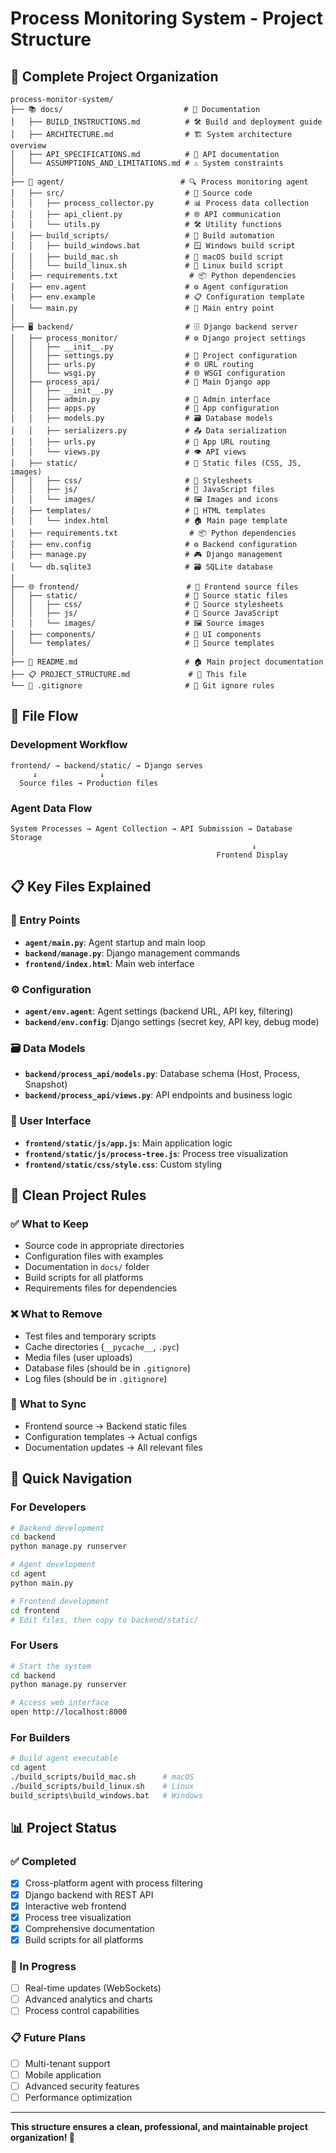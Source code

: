 # Process Monitoring System - Project Structure

## 📁 Complete Project Organization

```
process-monitor-system/
├── 📚 docs/                           # 📖 Documentation
│   ├── BUILD_INSTRUCTIONS.md          # 🛠️ Build and deployment guide
│   ├── ARCHITECTURE.md                # 🏗️ System architecture overview
│   ├── API_SPECIFICATIONS.md          # 📡 API documentation
│   └── ASSUMPTIONS_AND_LIMITATIONS.md # ⚠️ System constraints
│
├── 🤖 agent/                          # 🔍 Process monitoring agent
│   ├── src/                           # 📝 Source code
│   │   ├── process_collector.py       # 📊 Process data collection
│   │   ├── api_client.py              # 🌐 API communication
│   │   └── utils.py                   # 🛠️ Utility functions
│   ├── build_scripts/                 # 🔨 Build automation
│   │   ├── build_windows.bat          # 🪟 Windows build script
│   │   ├── build_mac.sh               # 🍎 macOS build script
│   │   └── build_linux.sh             # 🐧 Linux build script
│   ├── requirements.txt                # 📦 Python dependencies
│   ├── env.agent                      # ⚙️ Agent configuration
│   ├── env.example                    # 📋 Configuration template
│   └── main.py                        # 🚀 Main entry point
│
├── 🖥️ backend/                         # 🗄️ Django backend server
│   ├── process_monitor/               # ⚙️ Django project settings
│   │   ├── __init__.py
│   │   ├── settings.py                # 🔧 Project configuration
│   │   ├── urls.py                    # 🌐 URL routing
│   │   └── wsgi.py                    # 🌐 WSGI configuration
│   ├── process_api/                   # 📱 Main Django app
│   │   ├── __init__.py
│   │   ├── admin.py                   # 👑 Admin interface
│   │   ├── apps.py                    # 📱 App configuration
│   │   ├── models.py                  # 🗃️ Database models
│   │   ├── serializers.py             # 📤 Data serialization
│   │   ├── urls.py                    # 🔗 App URL routing
│   │   └── views.py                   # 👁️ API views
│   ├── static/                        # 🎨 Static files (CSS, JS, images)
│   │   ├── css/                       # 🎨 Stylesheets
│   │   ├── js/                        # 📜 JavaScript files
│   │   └── images/                    # 🖼️ Images and icons
│   ├── templates/                     # 📄 HTML templates
│   │   └── index.html                 # 🏠 Main page template
│   ├── requirements.txt                # 📦 Python dependencies
│   ├── env.config                     # ⚙️ Backend configuration
│   ├── manage.py                      # 🎮 Django management
│   └── db.sqlite3                     # 🗃️ SQLite database
│
├── 🌐 frontend/                        # 🎨 Frontend source files
│   ├── static/                        # 🎨 Source static files
│   │   ├── css/                       # 🎨 Source stylesheets
│   │   ├── js/                        # 📜 Source JavaScript
│   │   └── images/                    # 🖼️ Source images
│   ├── components/                    # 🧩 UI components
│   └── templates/                     # 📄 Source templates
│
├── 📖 README.md                        # 🏠 Main project documentation
├── 📋 PROJECT_STRUCTURE.md             # 📁 This file
└── 📝 .gitignore                       # 🚫 Git ignore rules
```

## 🔄 File Flow

### Development Workflow
```
frontend/ → backend/static/ → Django serves
     ↓              ↓
  Source files → Production files
```

### Agent Data Flow
```
System Processes → Agent Collection → API Submission → Database Storage
                                                      ↓
                                              Frontend Display
```

## 📋 Key Files Explained

### 🚀 Entry Points
- **`agent/main.py`**: Agent startup and main loop
- **`backend/manage.py`**: Django management commands
- **`frontend/index.html`**: Main web interface

### ⚙️ Configuration
- **`agent/env.agent`**: Agent settings (backend URL, API key, filtering)
- **`backend/env.config`**: Django settings (secret key, API key, debug mode)

### 🗃️ Data Models
- **`backend/process_api/models.py`**: Database schema (Host, Process, Snapshot)
- **`backend/process_api/views.py`**: API endpoints and business logic

### 🎨 User Interface
- **`frontend/static/js/app.js`**: Main application logic
- **`frontend/static/js/process-tree.js`**: Process tree visualization
- **`frontend/static/css/style.css`**: Custom styling

## 🧹 Clean Project Rules

### ✅ What to Keep
- Source code in appropriate directories
- Configuration files with examples
- Documentation in `docs/` folder
- Build scripts for all platforms
- Requirements files for dependencies

### ❌ What to Remove
- Test files and temporary scripts
- Cache directories (`__pycache__`, `.pyc`)
- Media files (user uploads)
- Database files (should be in `.gitignore`)
- Log files (should be in `.gitignore`)

### 🔄 What to Sync
- Frontend source → Backend static files
- Configuration templates → Actual configs
- Documentation updates → All relevant files

## 🚀 Quick Navigation

### For Developers
```bash
# Backend development
cd backend
python manage.py runserver

# Agent development
cd agent
python main.py

# Frontend development
cd frontend
# Edit files, then copy to backend/static/
```

### For Users
```bash
# Start the system
cd backend
python manage.py runserver

# Access web interface
open http://localhost:8000
```

### For Builders
```bash
# Build agent executable
cd agent
./build_scripts/build_mac.sh      # macOS
./build_scripts/build_linux.sh    # Linux
build_scripts\build_windows.bat   # Windows
```

## 📊 Project Status

### ✅ Completed
- [x] Cross-platform agent with process filtering
- [x] Django backend with REST API
- [x] Interactive web frontend
- [x] Process tree visualization
- [x] Comprehensive documentation
- [x] Build scripts for all platforms

### 🔄 In Progress
- [ ] Real-time updates (WebSockets)
- [ ] Advanced analytics and charts
- [ ] Process control capabilities

### 📋 Future Plans
- [ ] Multi-tenant support
- [ ] Mobile application
- [ ] Advanced security features
- [ ] Performance optimization

---

**This structure ensures a clean, professional, and maintainable project organization! 🎯**
